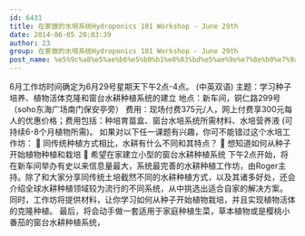 ```yaml
---
id: 6431
title: 在家做的水培系统Hydroponics 101 Workshop - June 29th
date: 2014-06-05 20:03:39
author: 23
group: 在家做的水培系统Hydroponics 101 Workshop - June 29th
post_name: %e5%9c%a8%e5%ae%b6%e5%b0%b1%e8%83%bd%e5%ae%9e%e7%8e%b0%e7%9a%84%e6%b0%b4%e8%80%95%e7%a7%8d%e6%a4%8d%ef%bc%88%e8%94%ac%e8%8f%9c%ef%bc%89%e7%b3%bb%e7%bb%9fhydroponics-101-weekend-workshop-%e4%b8%ad
---
```


6月工作坊时间确定为6月29号星期天下午2点-4点。 (中英双语) 主题：学习种子培养、植物活体克隆和窗台水耕种植系统的建立 地点：新车间，铜仁路299号（soho东海广场南门保安亭旁） 费用：现场付费375元/人，网上付费享300元每人的优惠价格；费用包括：种培育苗盒、窗台水培系统所需材料、水培营养液 (可持续6-8个月植物所需)。 如果对以下任一课题有兴趣，你可不能错过这个水培工作坊：  同传统种植方式相比，水耕有什么不同和其特点？  想知道如何从种子开始植物种植和栽培  希望在家建立小型的窗台水耕种植系统 下午2点开始，将在新车间举办有史以来信息量最大，系统最完善的水耕种植工作坊，由Roger主持。除了和大家分享同传统土培截然不同的水耕种植方式，以及其诸多好处，还会介绍全球水耕种植领域较为流行的不同系统，从中挑选出适合自家的解决方案。 同时，工作坊将提供材料，让你学习如何从种子开始植物栽培，并且实现植物活体的克隆种植。 最后，将会动手做一套适用于家庭种植生菜，草本植物或是樱桃小番茄的窗台水耕种植系统，